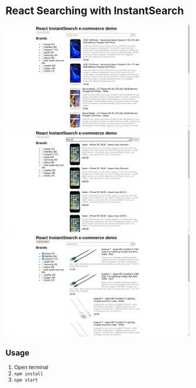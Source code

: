 # React Searching with InstantSearch

![pic1](src/images/p1.png)
![pic2](src/images/p2.png)
![pic3](src/images/p3.png)

## Usage
1. Open terminal
2. `npm install`
3. `npm start`
